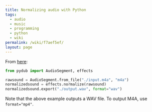 ```yaml
---
title: Normalizing audio with Python
tags:
  - audio
  - music
  - programming
  - python
  - wiki
permalink: /wiki/f7aef5ef/
layout: page
---
```


From [here](https://stackoverflow.com/a/57815168):

```python
from pydub import AudioSegment, effects

rawsound = AudioSegment.from_file("./input.m4a", "m4a")
normalizedsound = effects.normalize(rawsound)
normalizedsound.export("./output.wav", format="wav")
```

Note that the above example outputs a WAV file. To output M4A, use `format="mp4"`.
